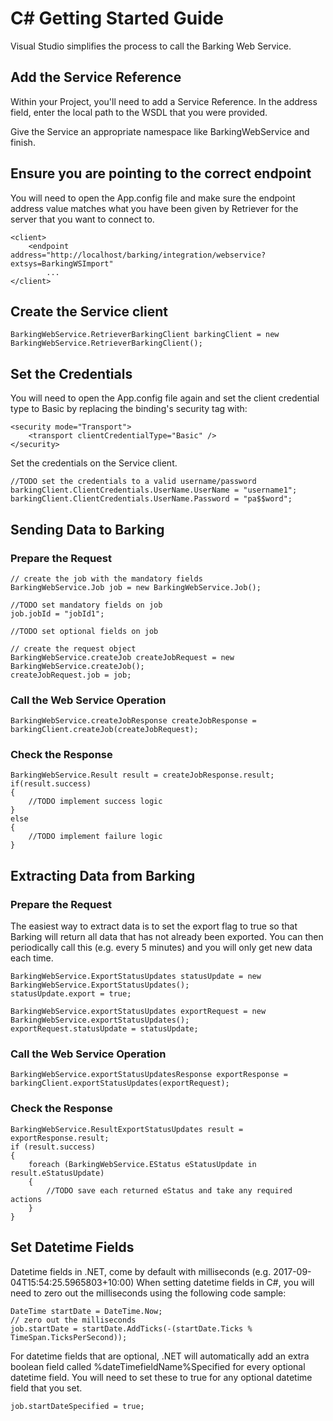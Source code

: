 # C# Getting Started Guide

Visual Studio simplifies the process to call the Barking Web Service.

## Add the Service Reference

Within your Project, you'll need to add a Service Reference. In the address field, enter the local path to the WSDL that you were provided.

Give the Service an appropriate namespace like BarkingWebService and finish.

## Ensure you are pointing to the correct endpoint

You will need to open the App.config file and make sure the endpoint address value matches what you have been given by Retriever for the server that you want to connect to.

    <client>
        <endpoint address="http://localhost/barking/integration/webservice?extsys=BarkingWSImport"
            ...
    </client>

## Create the Service client

	BarkingWebService.RetrieverBarkingClient barkingClient = new BarkingWebService.RetrieverBarkingClient();

## Set the Credentials 

You will need to open the App.config file again and set the client credential type to Basic by replacing the binding's security tag with:
	
	<security mode="Transport">
		<transport clientCredentialType="Basic" />
	</security>
 

Set the credentials on the Service client.

	//TODO set the credentials to a valid username/password
    barkingClient.ClientCredentials.UserName.UserName = "username1";
    barkingClient.ClientCredentials.UserName.Password = "pa$$word";

## Sending Data to Barking

### Prepare the Request

	// create the job with the mandatory fields
    BarkingWebService.Job job = new BarkingWebService.Job();

    //TODO set mandatory fields on job
    job.jobId = "jobId1";
    
    //TODO set optional fields on job

    // create the request object
    BarkingWebService.createJob createJobRequest = new BarkingWebService.createJob();
    createJobRequest.job = job;

### Call the Web Service Operation

 	BarkingWebService.createJobResponse createJobResponse = barkingClient.createJob(createJobRequest);

### Check the Response

    BarkingWebService.Result result = createJobResponse.result;
    if(result.success)
    {
    	//TODO implement success logic
    }
    else
    {
    	//TODO implement failure logic
    }

## Extracting Data from Barking

### Prepare the Request

The easiest way to extract data is to set the export flag to true so that Barking will return all data that has not already been exported. You can then periodically call this (e.g. every 5 minutes) and you will only get new data each time.

    BarkingWebService.ExportStatusUpdates statusUpdate = new BarkingWebService.ExportStatusUpdates();
    statusUpdate.export = true;
            
    BarkingWebService.exportStatusUpdates exportRequest = new BarkingWebService.exportStatusUpdates();
    exportRequest.statusUpdate = statusUpdate;

### Call the Web Service Operation

	BarkingWebService.exportStatusUpdatesResponse exportResponse = barkingClient.exportStatusUpdates(exportRequest);

### Check the Response

	BarkingWebService.ResultExportStatusUpdates result = exportResponse.result;
    if (result.success)
    {
        foreach (BarkingWebService.EStatus eStatusUpdate in result.eStatusUpdate)
        {
            //TODO save each returned eStatus and take any required actions
        }
    }

## Set Datetime Fields

Datetime fields in .NET, come by default with milliseconds (e.g. 2017-09-04T15:54:25.5965803+10:00)
When setting datetime fields in C#, you will need to zero out the milliseconds using the following code sample:

	DateTime startDate = DateTime.Now;
	// zero out the milliseconds
	job.startDate = startDate.AddTicks(-(startDate.Ticks % TimeSpan.TicksPerSecond));

For datetime fields that are optional, .NET will automatically add an extra boolean field called %dateTimefieldName%Specified for every optional datetime field. You will need to set these to true for any optional datetime field that you set.

	job.startDateSpecified = true;